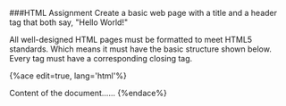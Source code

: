 <!--djw
todo: add steps to create dynamic web application in eclipse and to add, then view a web page 
-->
###HTML Assignment
Create a basic web page with a title and a header tag that both say, "Hello World!"

All well-designed HTML pages must be formatted to meet HTML5 standards. Which means it must have the basic structure shown below. Every tag must have a corresponding closing tag. 

{%ace edit=true, lang='html'%}
<!DOCTYPE html>
<html>
<head>
<meta charset="UTF-8">
<title>Title of the document</title>
</head>

<body>
Content of the document......
</body>

</html>
{%endace%}
